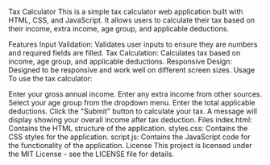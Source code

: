 Tax Calculator
This is a simple tax calculator web application built with HTML, CSS, and JavaScript. It allows users to calculate their tax based on their income, extra income, age group, and applicable deductions.

Features
Input Validation: Validates user inputs to ensure they are numbers and required fields are filled.
Tax Calculation: Calculates tax based on income, age group, and applicable deductions.
Responsive Design: Designed to be responsive and work well on different screen sizes.
Usage
To use the tax calculator:

Enter your gross annual income.
Enter any extra income from other sources.
Select your age group from the dropdown menu.
Enter the total applicable deductions.
Click the "Submit" button to calculate your tax.
A message will display showing your overall income after tax deduction.
Files
index.html: Contains the HTML structure of the application.
styles.css: Contains the CSS styles for the application.
script.js: Contains the JavaScript code for the functionality of the application.
License
This project is licensed under the MIT License - see the LICENSE file for details.
